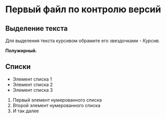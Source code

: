 # Первый файл по контролю версий


## Выделение текста

Для выделения текста курсивом обрамите его звездочками -
*Курсив.*

**Полужирный.**

## Списки

* Элемент списка 1
* Элемент списка 2
* Элемент списка 3

1. Первый элемент нумерованного списка
2. Второй элемент нумерованного списка
3. И так далее
